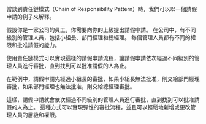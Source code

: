 ﻿當談到責任鏈模式（Chain of Responsibility Pattern）時，我們可以以一個請假申請的例子來解釋。

假設你是一家公司的員工，你需要向你的上級提出請假申請。
在公司中，有不同級別的管理人員，包括小組長、部門經理和總經理。
每個管理人員都有不同的權限和批准請假的能力。

使用責任鏈模式可以實現這樣的請假申請流程，讓請假申請依次經過不同級別的管理人員進行審批，直到找到可以批准請假的人為止。

在範例中，請假申請先經過小組長的審批，如果小組長無法批准，則交給部門經理審批，如果部門經理也無法批准，則交給總經理審批。

這樣，請假申請就會依次經過不同級別的管理人員進行審批，直到找到可以批准請假的人為止。
這種方式可以實現彈性的審批流程，並且可以輕鬆地新增或更改管理人員的層級和權限。